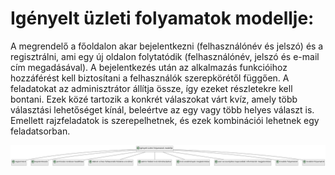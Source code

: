 # Igényelt üzleti folyamatok modellje: 

A megrendelő a főoldalon akar bejelentkezni (felhasználónév és jelszó) és a regisztrálni, ami egy új oldalon folytatódik (felhasználónév, jelszó és e-mail cím megadásával). A bejelentkezés után az alkalmazás funkcióihoz hozzáférést kell biztosítani a felhasználók szerepkörétől függően. A feladatokat az adminisztrátor állítja össze, így ezeket részletekre kell bontani. Ezek közé tartozik a konkrét válaszokat várt kvíz, amely több választási lehetőséget kínál, beleértve az egy vagy több helyes választ is. Emellett rajzfeladatok is szerepelhetnek, és ezek kombinációi lehetnek egy feladatsorban.

![UML Diagram](uml.png)

